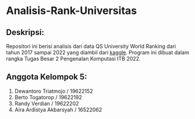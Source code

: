 # **Analisis-Rank-Universitas**

## **Deskripsi:**
Repositori ini berisi analisis dari data QS University World Ranking dari tahun 2017 sampai 2022 yang diambil dari [kaggle](https://www.kaggle.com/datasets/padhmam/qs-world-university-rankings-2017-2022). Program ini dibuat dalam rangka Tugas Besar 2 Pengenalan Komputasi ITB 2022.

## **Anggota Kelompok 5:** 
1. Dewantoro Triatmojo / 19622152
2. Berto Togatorop / 19622192
2. Randy Verdian / 19622202
4. Aira Ardistya Akbarsyah / 16522062